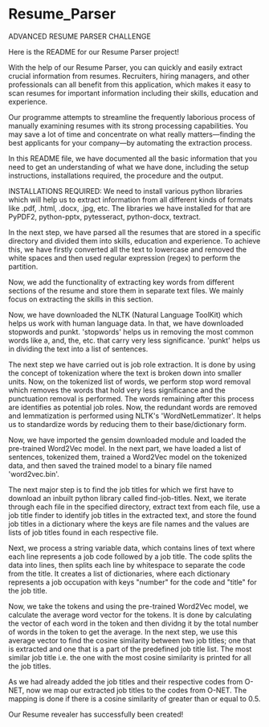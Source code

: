 # Resume_Parser

ADVANCED RESUME PARSER CHALLENGE

Here is the README for our Resume Parser project!

With the help of our Resume Parser, you can quickly and easily extract crucial information from resumes. Recruiters, hiring managers, and other professionals can all benefit from this application, which makes it easy to scan resumes for important information including their skills, education and experience.

Our programme attempts to streamline the frequently laborious process of manually examining resumes with its strong processing capabilities. You may save a lot of time and concentrate on what really matters—finding the best applicants for your company—by automating the extraction process.

In this README file, we have documented all the basic information that you need to get an understanding of what we have done, including the setup instructions, installations required, the procedure and the output. 

INSTALLATIONS REQUIRED:
We need to install various python libraries which will help us to extract information from all different kinds of formats like .pdf, .html, .docx, .jpg, etc. The libraries we have installed for that are PyPDF2, python-pptx, pytesseract, python-docx, textract. 

In the next step, we have parsed all the resumes that are stored in a specific directory and divided them into skills, education and experience. To achieve this, we have firstly converted all the text to lowercase and removed the white spaces and then used regular expression (regex) to perform the partition. 

Now, we add the functionality of extracting key words from different sections of the resume and store them in separate text files. We mainly focus on extracting the skills in this section. 

Now, we have downloaded the NLTK (Natural Language ToolKit) which helps us work with human language data. In that, we have downloaded stopwords and punkt. 'stopwords' helps us in removing the most common words like a, and, the, etc. that carry very less significance. 'punkt' helps us in dividing the text into a list of sentences. 

The next step we have carried out is job role extraction. It is done by using the concept of tokenization where the text is broken down into smaller units. Now, on the tokenized list of words, we perform stop word removal which removes the words that hold very less significance and the punctuation removal is performed. The words remaining after this process are identifies as potential job roles. 
Now, the redundant words are removed and lemmatization is performed using NLTK's 'WordNetLemmatizer'. It helps us to standardize words by reducing them to their base/dictionary form.

Now, we have imported the gensim downloaded module and loaded the pre-trained Word2Vec model. 
In the next part, we have loaded a list of sentences, tokenized them, trained a Word2Vec model on the tokenized data, and then saved the trained model to a binary file named 'word2vec.bin'.

The next major step is to find the job titles for which we first have to download an inbuilt python library called find-job-titles. Next, we iterate through each file in the specified directory, extract text from each file, use a job title finder to identify job titles in the extracted text, and store the found job titles in a dictionary where the keys are file names and the values are lists of job titles found in each respective file. 

Next, we process a string variable data, which contains lines of text where each line represents a job code followed by a job title. The code splits the data into lines, then splits each line by whitespace to separate the code from the title. It creates a list of dictionaries, where each dictionary represents a job occupation with keys "number" for the code and "title" for the job title. 

Now, we take the tokens and using the pre-trained Word2Vec model, we calculate the average word vector for the tokens. It is done by calculating the vector of each word in the token and then dividng it by the total number of words in the token to get the average. In the next step, we use this average vector to find the cosine similarity between two job titles; one that is extracted and one that is a part of the predefined job title list. The most similar job title i.e. the one with the most cosine similarity is printed for all the job titles. 

As we had already added the job titles and their respective codes from O-NET, now we map our extracted job titles to the codes from O-NET. The mapping is done if there is a cosine similarity of greater than or equal to 0.5. 

Our Resume revealer has successfully been created!
